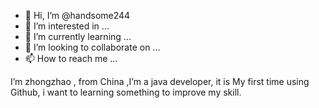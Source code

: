 - 👋 Hi, I’m @handsome244
- 👀 I’m interested in ...
- 🌱 I’m currently learning ...
- 💞️ I’m looking to collaborate on ...
- 📫 How to reach me ...

<!---
handsome244/handsome244 is a ✨ special ✨ repository because its `README.md` (this file) appears on your GitHub profile.
You can click the Preview link to take a look at your changes.
--->
I’m zhongzhao , from China ,I’m a java developer, it is My first time using Github, i want to learning something to improve my skill.
